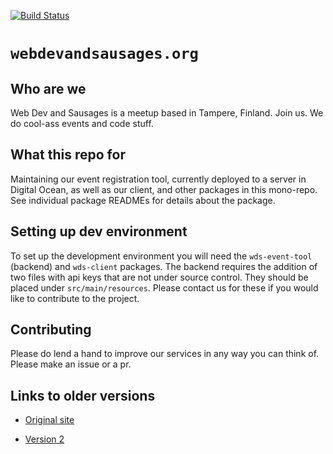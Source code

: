 [![Build Status](https://travis-ci.org/webDevAndSausages/world-of-webdevandsausages.svg?branch=master)](https://travis-ci.org/webDevAndSausages/world-of-webdevandsausages)

# `webdevandsausages.org`

## Who are we

Web Dev and Sausages is a meetup based in Tampere, Finland. Join us. We do cool-ass events and code stuff.

## What this repo for

Maintaining our event registration tool, currently deployed to a server in Digital Ocean, as well as our client, and other packages in this mono-repo.
See individual package READMEs for details about the package.

## Setting up dev environment

To set up the development environment you will need the `wds-event-tool` (backend) and `wds-client` packages. The backend requires the addition of two files with api keys that are not under source control. They should be placed under `src/main/resources`. Please contact us for these if you would like to contribute to the project.

## Contributing

Please do lend a hand to improve our services in any way you can think of. Please make an issue or a pr.

## Links to older versions

- [Original site](https://github.com/webDevAndSausages/webDevAndSausages.github.io)

- [Version 2](https://github.com/webDevAndSausages/webdevandsausages.v2)
